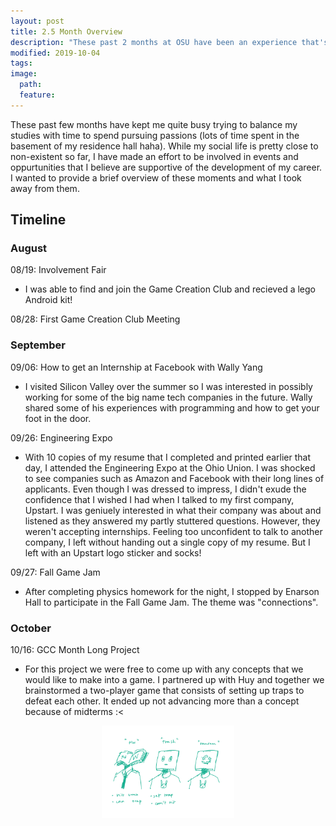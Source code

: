 ```yaml
---
layout: post
title: 2.5 Month Overview 
description: "These past 2 months at OSU have been an experience that's for sure."
modified: 2019-10-04
tags:
image:
  path: 
  feature: 
---
```


These past few months have kept me quite busy trying to balance my studies with time to spend pursuing passions (lots of time spent in the basement of my residence hall haha). While my social life is pretty close to non-existent so far, I have made an effort to be involved in events and oppurtunities that I believe are supportive of the development of my career. I wanted to provide a brief overview of these moments and what I took away from them. 

## Timeline

### August

08/19: Involvement Fair
* I was able to find and join the Game Creation Club and recieved a lego Android kit! 

08/28: First Game Creation Club Meeting


### September

09/06: How to get an Internship at Facebook with Wally Yang
* I visited Silicon Valley over the summer so I was interested in possibly working for some of the big name tech companies in the future. Wally shared some of his experiences with programming and how to get your foot in the door. 

09/26: Engineering Expo
* With 10 copies of my resume that I completed and printed earlier that day, I attended the Engineering Expo at the Ohio Union. I was shocked to see companies such as Amazon and Facebook with their long lines of applicants. Even though I was dressed to impress, I didn't exude the confidence that I wished I had when I talked to my first company, Upstart. I was geniuely interested in what their company was about and listened as they answered my partly stuttered questions. However, they weren't accepting internships. Feeling too unconfident to talk to another company, I left without handing out a single copy of my resume. But I left with an Upstart logo sticker and socks!

09/27: Fall Game Jam
* After completing physics homework for the night, I stopped by Enarson Hall to participate in the Fall Game Jam. The theme was "connections". 

### October

10/16: GCC Month Long Project
* For this project we were free to come up with any concepts that we would like to make into a game. I partnered up with Huy and together we brainstormed a two-player game that consists of setting up traps to defeat each other. It ended up not advancing more than a concept because of midterms :<

<figure>
  <img src="./images/monthLongProjectConcept.png" alt="Title Image on Local Host" style="display:block;margin-left:auto;margin-right:auto;width:50%;">
</figure>

